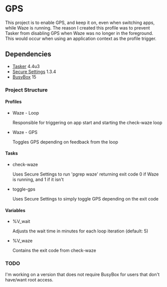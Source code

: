 # GPS
This project is to enable GPS, and keep it on, even when switching apps, 
while Waze is running. The reason I created this profile was to prevent
Tasker from disabling GPS when Waze was no longer in the foreground. This
would occur when using an application context as the profile trigger.
## Dependencies
* [Tasker](https://play.google.com/store/apps/details?id=net.dinglisch.android.taskerm) 4.4u3
* [Secure Settings](https://play.google.com/store/apps/details?id=com.intangibleobject.securesettings.plugin) 1.3.4
* [BusyBox](https://play.google.com/store/apps/details?id=stericson.busybox) 15

### Project Structure
#### Profiles
* Waze - Loop

  Responsible for triggering on app start and starting the check-waze loop
* Waze - GPS

  Toggles GPS depending on feedback from the loop

#### Tasks
* check-waze

  Uses Secure Settings to run 'pgrep waze' returning exit code 0 if Waze
  is running, and 1 if it isn't

* toggle-gps

  Uses Secure Settings to simply toggle GPS depending on the exit code

#### Variables
* %V_wait

  Adjusts the wait time in minutes for each loop iteration (default: 5)
* %V_waze

  Contains the exit code from check-waze

### TODO
I'm working on a version that does not require BusyBox for users that don't
have/want root access.

